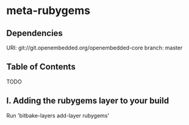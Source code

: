 meta-rubygems
===

Dependencies
------------

  URI: git://git.openembedded.org/openembedded-core
  branch: master

Table of Contents
-----------------

TODO


I. Adding the rubygems layer to your build
-------------------------------------------------

Run 'bitbake-layers add-layer rubygems'

